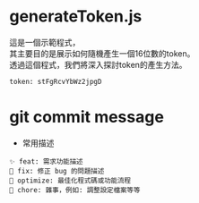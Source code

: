 # generateToken.js
這是一個示範程式，  
其主要目的是展示如何隨機產生一個16位數的token。  
透過這個程式，我們將深入探討token的產生方法。  
```shell=
token: stFgRcvYbWz2jpgD
```

# git commit message
- 常用描述
```
✨ feat: 需求功能描述
🐛 fix: 修正 bug 的問題描述
💄 optimize: 最佳化程式碼或功能流程
🔧 chore: 雜事，例如: 調整設定檔案等等 
```
